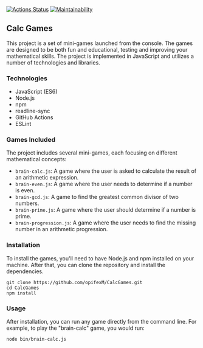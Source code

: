 [![Actions Status](https://github.com/opifexM/CalcGames/actions/workflows/hexlet-check.yml/badge.svg)](https://github.com/opifexM/CalcGames/actions/workflows/hexlet-check.yml)
[![Maintainability](https://api.codeclimate.com/v1/badges/7632ba626da107e573c0/maintainability)](https://codeclimate.com/github/opifexM/CalcGames/maintainability)

## Calc Games

This project is a set of mini-games launched from the console. 
The games are designed to be both fun and educational, testing and improving your mathematical skills. 
The project is implemented in JavaScript and utilizes a number of technologies and libraries.


### Technologies

-   JavaScript (ES6)
-   Node.js
-   npm
-   readline-sync
-   GitHub Actions
-   ESLint

### Games Included

The project includes several mini-games, each focusing on different mathematical concepts:

- `brain-calc.js`: A game where the user is asked to calculate the result of an arithmetic expression.
- `brain-even.js`: A game where the user needs to determine if a number is even.
- `brain-gcd.js`: A game to find the greatest common divisor of two numbers.
- `brain-prime.js`: A game where the user should determine if a number is prime.
- `brain-progression.js`: A game where the user needs to find the missing number in an arithmetic progression.

### Installation

To install the games, you'll need to have Node.js and npm installed on your machine. After that, you can clone the repository and install the dependencies.

```
git clone https://github.com/opifexM/CalcGames.git
cd CalcGames
npm install
```

### Usage
After installation, you can run any game directly from the command line. 
For example, to play the "brain-calc" game, you would run:

```
node bin/brain-calc.js
```
